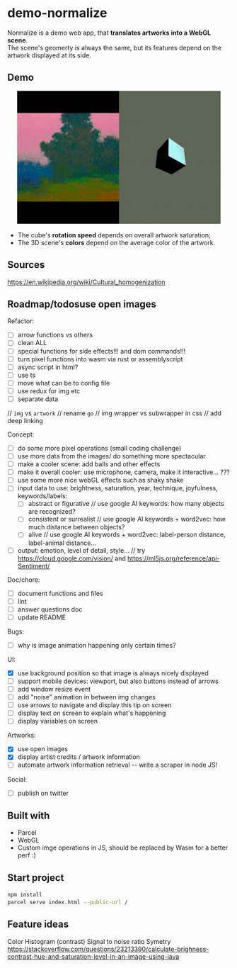 # demo-normalize

Normalize is a demo web app, that **translates artworks into a WebGL scene**.  
The scene's geomerty is always the same, but its features depend on the artwork displayed at its side.

## Demo
<p align="center">
<img width="460" height="300" src="https://raw.githubusercontent.com/maudnals/demo-normalize/49012eecbb96275fca056bcb259be0e034c34813/doc/demo.gif">
</p>

* The cube's **rotation speed** depends on overall artwork saturation;
* The 3D scene's **colors** depend on the average color of the artwork.  

## Sources

https://en.wikipedia.org/wiki/Cultural_homogenization 

## Roadmap/todosuse open images

Refactor:

* [ ] arrow functions vs others
* [ ] clean ALL
* [ ] special functions for side effects!!! and dom commands!!!
* [ ] turn pixel functions into wasm via rust or assemblyscript
* [ ] async script in html?
* [ ] use ts
* [ ] move what can be to config file
* [ ] use redux for img etc
* [ ] separate data

// `img` vs `artwork`
// rename `go`
// img wrapper vs subwrapper in css
// add deep linking

Concept:

* [ ] do some more pixel operations (small coding challenge)
* [ ] use more data from the images/ do something more spectacular 
* [ ] make a cooler scene: add balls and other effects
* [ ] make it overall cooler: use microphone, camera, make it interactive... ???
* [ ] use some more nice webGL effects such as shaky shake
* [ ] input data to use: brightness, saturation, year, technique, joyfulness, keywords/labels:
  * [ ] abstract or figurative // use google AI keywords: how many objects are recognized?
  * [ ] consistent or surrealist // use google AI keywords + word2vec: how much distance between objects?
  * [ ] alive // use google AI keywords + word2vec: label-person distance, label-animal distance...
* [ ] output: emotion, level of detail, style... // try https://cloud.google.com/vision/ and https://ml5js.org/reference/api-Sentiment/

Doc/chore:

* [ ] document functions and files
* [ ] lint
* [ ] answer questions doc
* [ ] update README

Bugs:

* [ ] why is image animation happening only certain times?

UI:

* [x] use background position so that image is always nicely displayed
* [ ] support mobile devices: viewport, but also buttons instead of arrows
* [ ] add window resize event
* [ ] add "noise" animation in between img changes
* [ ] use arrows to navigate and display this tip on screen
* [ ] display text on screen to explain what's happening
* [ ] display variables on screen

Artworks:

* [x] use open images
* [x] display artist credits  / artwork information
* [ ] automate artwork information retrieval -- write a scraper in node JS!

Social:

* [ ] publish on twitter

## Built with

* Parcel
* WebGL
* Custom imge operations in JS, should be replaced by Wasm for a better perf :)

## Start project

```bash
npm install
parcel serve index.html --public-url /
```

## Feature ideas

Color
Histogram (contrast)
Signal to noise ratio
Symetry
https://stackoverflow.com/questions/23213390/calculate-brighness-contrast-hue-and-saturation-level-in-an-image-using-java
